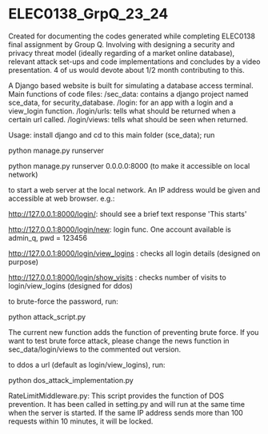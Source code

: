 # ELEC0138_GrpQ_23_24
Created for documenting the codes generated while completing ELEC0138 final assignment by Group Q.
Involving with designing a security and privacy threat model (ideally regarding of a market online database), relevant attack set-ups and code implementations
and concludes by a video presentation. 
4 of us would devote about 1/2 month contributing to this.

A Django based website is built for simulating a database access terminal.
Main functions of code files:
/sec_data: contains a django project named sce_data, for security_database.
/login: for an app with a login and a view_login function.
/login/urls: tells what should be returned when a certain url called.
/login/views: tells what should be seen when returned.

Usage: install django and cd to this main folder (sce_data);
run 

python manage.py runserver

python manage.py runserver 0.0.0.0:8000 (to make it accessible on local network)


to start a web server at the local network. An IP address would be given and accessible at web browser.
e.g.: 

http://127.0.0.1:8000/login/: should see a brief text response 'This starts'

http://127.0.0.1:8000/login/new: login func. One account available is admin_q, pwd = 123456

http://127.0.0.1:8000/login/view_logins : checks all login details (designed on purpose)

http://127.0.0.1:8000/login/show_visits : checks number of visits to login/view_logins (designed for ddos)

to brute-force the password, run:

python attack_script.py

The current new function adds the function of preventing brute force. If you want to test brute force attack, please change the news function in sec_data/login/views to the commented out version.

to ddos a url (default as login/view_logins), run:

python dos_attack_implementation.py

RateLimitMiddleware.py: This script provides the function of DOS prevention. It has been called in setting.py and will run at the same time when the server is started. If the same IP address sends more than 100 requests within 10 minutes, it will be locked.

